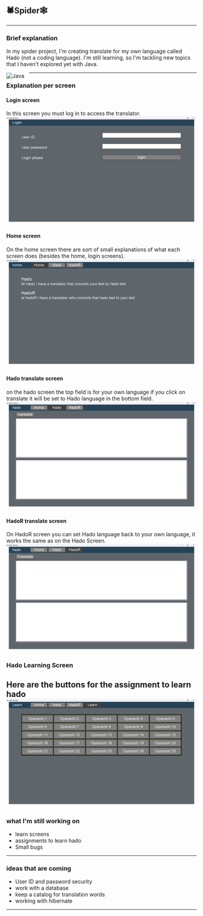 ## 🕷️Spider🕸️ 

---
### Brief explanation

In my spider project, I'm creating translate for my own language called Hado (not a coding language). 
I'm still learning, so I'm tackling new topics that I haven't explored yet with Java.

<img align="left" alt="Java" width="50px" style="padding-right:10px;" src="https://cdn.jsdelivr.net/gh/devicons/devicon/icons/java/java-original.svg"/>




---
### Explanation per screen

#### Login screen 
In this screen you must log in to access the translator.
![Login_Screen.png](Img/Login_Screen.png)

#### Home screen
On the home screen there are sort of small 
explanations of what each screen does (besides the home, login screens).
![Home_Screen.png](Img/Home_Screen.png)

#### Hado translate screen
on the hado screen the top field is for your own language if you click on translate 
it will be set to Hado language in the bottom field.
![Hado_Screen.png](Img/Hado_Screen.png)

#### HadoR translate screen
On HadoR screen you can set Hado language back to your own language,
it works the same as on the Hado Screen.
![HadoR_Screen.png](Img/HadoR_Screen.png)

### Hado Learning Screen
Here are the buttons for the assignment to learn hado
![Hado_Learn_Screen.png](Img/Hado_Learn_Screen.png)
---
### what I'm still working on
- learn screens
- assignments to learn hado
- Small bugs
---
### ideas that are coming
- User ID and password security
- work with a database
- keep a catalog for translation words
- working with hibernate
---


    






